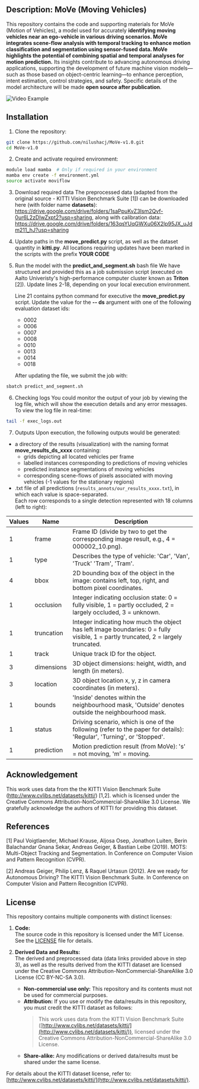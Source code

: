 ## Description: MoVe (Moving Vehicles)
This repository contains the code and supporting materials for MoVe (Motion of Vehicles), a model used for accurately **identifying moving vehicles near an ego-vehicle in various driving scenarios. MoVe integrates scene-flow analysis with temporal tracking to enhance motion classification and segmentation using sensor-fused data. MoVe highlights the potential of combining spatial and temporal analyses for motion prediction.** Its insights contribute to advancing autonomous driving applications, supporting the development of future machine vision models—such as those based on object-centric learning—to enhance perception, intent estimation, control strategies, and safety. Specific details of the model architecture will be made **open source after publication**.

![Video Example](media/sample_result.gif)

## Installation
1. Clone the repository:
```bash
git clone https://github.com/nilushacj/MoVe-v1.0.git
cd MoVe-v1.0
```

2. Create and activate required environment:
```bash
module load mamba  # Only if required in your environment
mamba env create -f environment.yml
source activate moviflow
```

3. Download required data
The preprocessed data (adapted from the original source - KITTI Vision Benchmark Suite [1]) can be downloaded here (with folder name **datasets**): https://drive.google.com/drive/folders/1saPpuKvZ3Ism2Qvf-0ur6L2zDIwZxpt2?usp=sharing, along with calibration data: https://drive.google.com/drive/folders/163qsYUqGWXu06X2lp95JX_uJdm211_hJ?usp=sharing

4. Update paths in the **move_predict.py** script, as well as the dataset quantity in **kitti.py**. All locations requiring updates have been marked in the scripts with the prefix **YOUR CODE**

5. Run the model with the **predict_and_segment.sh** bash file
We have structured and provided this as a job submission script (executed on Aalto Univeristy's high-performance computer cluster known as **Triton** [2]). Update lines 2-18, depending on your local execution environment.

    Line 21 contains python command for executive the **move_predict.py** script. Update the value for the **-- ds** argument with one of the following evaluation dataset ids:
    - 0002
    - 0006
    - 0007
    - 0008
    - 0010
    - 0013
    - 0014
    - 0018

    After updating the file, we submit the job with:
```bash
sbatch predict_and_segment.sh
```

6. Checking logs
You could monitor the output of your job by viewing the log file, which will show the execution details and any error messages. To view the log file in real-time:
```bash
tail -f exec_logs.out
```

7. Outputs
Upon execution, the following outputs would be generated: 
- a directory of the results (visualization) with the naming format **move_results_ds_xxxx** containing:
    - grids depicting all located vehicles per frame
    - labelled instances corresponding to predictions of moving vehicles
    - predicted instance segmentations of moving vehicles
    - corresponding scene-flows of pixels associated with moving vehicles (-1 values for the stationary regions)  
- .txt file of all predictions (`results_annots/our_results_xxxx.txt`), in which each value is space-separated.  
Each row corresponds to a single detection represented with 18 columns (left to right):

| Values | Name        | Description                                                                                           |
|--------|-------------|-------------------------------------------------------------------------------------------------------|
| 1      | frame       | Frame ID (divide by two to get the corresponding image result, e.g., 4 = 000002_10.png).              |
| 1      | type        | Describes the type of vehicle: 'Car', 'Van', 'Truck' 'Tram', 'Tram'.                                         |
| 4      | bbox        | 2D bounding box of the object in the image: contains left, top, right, and bottom pixel coordinates.  |
| 1      | occlusion   | Integer indicating occlusion state: 0 = fully visible, 1 = partly occluded, 2 = largely occluded, 3 = unknown. |
| 1      | truncation  | Integer indicating how much the object has left image boundaries: 0 = fully visible, 1 = partly truncated, 2 = largely truncated. |
| 1      | track       | Unique track ID for the object.                                                                      |
| 3      | dimensions  | 3D object dimensions: height, width, and length (in meters).                                         |
| 3      | location    | 3D object location x, y, z in camera coordinates (in meters).                                        |
| 1      | bounds      | 'Inside' denotes within the neighbourhood mask, 'Outside' denotes outside the neighbourhood mask.    |
| 1      | status      | Driving scenario, which is one of the following (refer to the paper for details): 'Regular', 'Turning', or 'Stopped'. |
| 1      | prediction  | Motion prediction result (from MoVe): 's' = not moving, 'm' = moving.                                |


## Acknowledgement
This work uses data from the the KITTI Vision Benchmark Suite (http://www.cvlibs.net/datasets/kitti/) [1,2]. which is licensed under the Creative Commons Attribution-NonCommercial-ShareAlike 3.0 License. We gratefully acknowledge the authors of KITTI for providing this dataset.


## References 
[1] Paul Voigtlaender, Michael Krause, Aljosa Osep, Jonathon Luiten, Berin Balachandar Gnana Sekar, Andreas Geiger, & Bastian Leibe (2019). MOTS: Multi-Object Tracking and Segmentation. In Conference on Computer Vision and Pattern Recognition (CVPR).

[2] Andreas Geiger, Philip Lenz, & Raquel Urtasun (2012). Are we ready for Autonomous Driving? The KITTI Vision Benchmark Suite. In Conference on Computer Vision and Pattern Recognition (CVPR).

## License
This repository contains multiple components with distinct licenses:

1. **Code:**  
   The source code in this repository is licensed under the MIT License. See the [LICENSE](LICENSE) file for details.

2. **Derived Data and Results:**  
   The derived and preprocessed data (data links provided above in step 3), as well as the results derived from the KITTI dataset are licensed under the Creative Commons Attribution-NonCommercial-ShareAlike 3.0 License (CC BY-NC-SA 3.0).  
   - **Non-commercial use only:** This repository and its contents must not be used for commercial purposes.
   - **Attribution:** If you use or modify the data/results in this repository, you must credit the KITTI dataset as follows:  
     > This work uses data from the KITTI Vision Benchmark Suite ([http://www.cvlibs.net/datasets/kitti/](http://www.cvlibs.net/datasets/kitti/)), licensed under the Creative Commons Attribution-NonCommercial-ShareAlike 3.0 License.  
   - **Share-alike:** Any modifications or derived data/results must be shared under the same license.

For details about the KITTI dataset license, refer to: [http://www.cvlibs.net/datasets/kitti/](http://www.cvlibs.net/datasets/kitti/).






